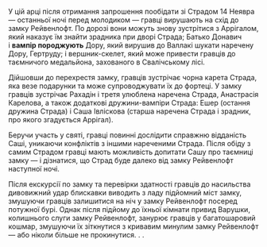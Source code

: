У цій арці після отримання запрошення пообідати зі Страдом 14 Неявра — останньої ночі перед молодиком — гравці вирушають на схід до замку Рейвенлофт. По дорозі вони можуть знову зустрітися з Аррігалом, який наказує їм знайти зрадника при дворі Страда; Батько Донавич і **вампір породжують** Дору, який вирушив до Валлакі шукати наречену Дору, Гертруду; і вершник-скелет, який може привести гравців до таємничого медальйона, захованого в Свалічському лісі.

Дійшовши до перехрестя замку, гравців зустрічає чорна карета Страда, яка везе подарунки та може супроводжувати їх до фортеці. У замку гравців зустрічає Рахадін і третя улюблена наречена Страда, Анастрасія Карелова, а також додаткові дружини-вампіри Страда: Ешер (остання дружина Страда) і Саша Івліскова (старша наречена Страда і зрадник, про якого згадується Аррігал).

Беручи участь у святі, гравці повинні дослідити справжню відданість Саші, уникаючи конфліктів з іншими нареченими Страда. Після обіду з самим Страдом гравці мають можливість допитати Сашу про таємниці замку — і дізнатися, що Страд буде далеко від замку Рейвенлофт наступної ночі.

Після екскурсії по замку та перевірки здатності гравців до насильства дивовижний удар блискавки виводить з ладу підйомний міст замку, змушуючи гравців залишитися на ніч у замку Рейвенлофт посеред потужної бурі. Однак після підйому до їхньої кімнати привид Варушки, колишнього слуги замку Рейвенлофт, занурює гравців у багатошаровий кошмар, змушуючи їх зіткнутися з кривавим минулим замку Рейвенлофт — або ніколи більше не прокинутися. . .